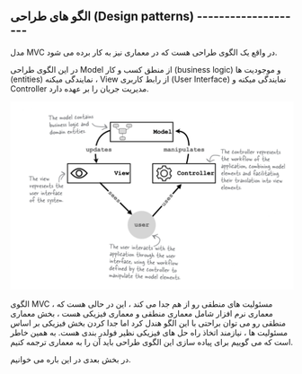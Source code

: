 ## الگو های طراحی (Design patterns) --------------------

مدل MVC در واقع یک الگوی طراحی هست که در معماری نیز به کار برده می شود.

در این الگوی طراحی Model از منطق کسب و کار (business logic) و موجودیت ها (entities) نمایندگی میکنه ، View از رابط کاربری (User Interface) نمایندگی میکنه و Controller مدیریت جریان را بر عهده دارد.

![](Images/Pasted%20image%2020240424110932.png)

الگوی MVC ، مسئولیت های منطقی رو از هم جدا می کند ، این در حالی هست که معماری نرم افزار شامل معماری منطقی و معماری فیزیکی هست ، بخش معماری منطقی رو می توان براحتی با این الگو هندل کرد اما جدا کردن بخش فیزیکی بر اساس مسئولیت ها ، نیازمند اتخاذ راه حل های فیزیکی نظیر فولدر بندی هست. به همین خاطر است که می گوییم برای پیاده سازی این الگوی طراحی باید آن را به معماری ترجمه کنیم.

در بخش بعدی در این باره می خوانیم.



